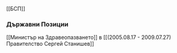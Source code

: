 [[БСП]]

### Държавни Позиции
[[Министър на Здравеопазването]] в [[(2005.08.17 - 2009.07.27) Правителство Сергей Станишев]]